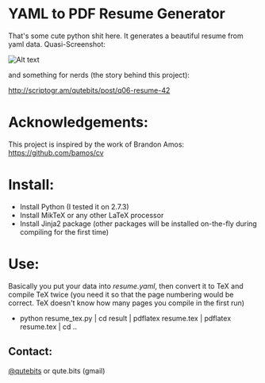 YAML to PDF Resume Generator
============================

That's some cute python shit here. It generates a beautiful resume from yaml data. Quasi-Screenshot:

![Alt text](https://raw.github.com/QuteBits/onScriptogram/master/img/06-03.jpg "Resume Look")

and something for nerds (the story behind this project): 

<a href="http://scriptogr.am/qutebits/post/q06-resume-42">http://scriptogr.am/qutebits/post/q06-resume-42</a>

# Acknowledgements:

This project is inspired by the work of Brandon Amos: <a href="https://github.com/bamos/cv">https://github.com/bamos/cv</a>

# Install:
* Install Python (I tested it on 2.7.3)
* Install MikTeX or any other LaTeX processor
* Install Jinja2 package (other packages will be installed on-the-fly during compiling for the first time)

# Use:

Basically you put your data into *resume.yaml*, then convert it to TeX and compile TeX twice (you need it so that the page numbering would be correct. TeX doesn't know how many pages you compile in the first run)

* python resume_tex.py | cd result | pdflatex resume.tex | pdflatex resume.tex | cd ..

## Contact:
<a href="https://twitter.com/qutebits">@qutebits</a> or qute.bits (gmail)
